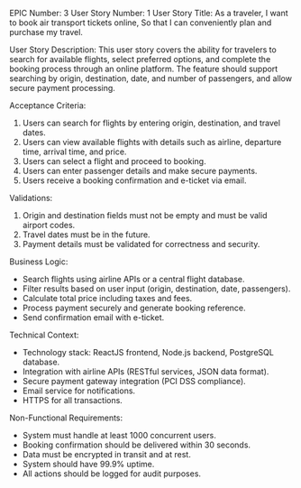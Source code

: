 EPIC Number: 3
User Story Number: 1
User Story Title: As a traveler, I want to book air transport tickets online, So that I can conveniently plan and purchase my travel.

User Story Description: This user story covers the ability for travelers to search for available flights, select preferred options, and complete the booking process through an online platform. The feature should support searching by origin, destination, date, and number of passengers, and allow secure payment processing.

Acceptance Criteria:
1. Users can search for flights by entering origin, destination, and travel dates.
2. Users can view available flights with details such as airline, departure time, arrival time, and price.
3. Users can select a flight and proceed to booking.
4. Users can enter passenger details and make secure payments.
5. Users receive a booking confirmation and e-ticket via email.

Validations:
1. Origin and destination fields must not be empty and must be valid airport codes.
2. Travel dates must be in the future.
3. Payment details must be validated for correctness and security.

Business Logic: 
- Search flights using airline APIs or a central flight database.
- Filter results based on user input (origin, destination, date, passengers).
- Calculate total price including taxes and fees.
- Process payment securely and generate booking reference.
- Send confirmation email with e-ticket.

Technical Context:
- Technology stack: ReactJS frontend, Node.js backend, PostgreSQL database.
- Integration with airline APIs (RESTful services, JSON data format).
- Secure payment gateway integration (PCI DSS compliance).
- Email service for notifications.
- HTTPS for all transactions.

Non-Functional Requirements:
- System must handle at least 1000 concurrent users.
- Booking confirmation should be delivered within 30 seconds.
- Data must be encrypted in transit and at rest.
- System should have 99.9% uptime.
- All actions should be logged for audit purposes.
